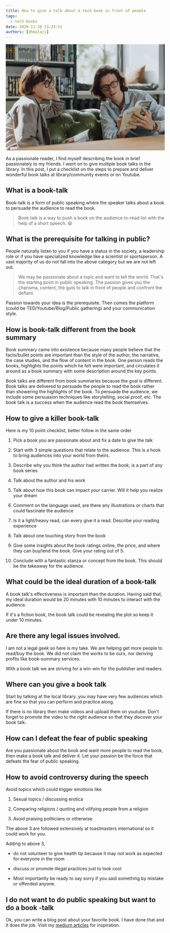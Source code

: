 ```yaml
---
title: How to give a talk about a tech book in front of people
tags:
  - tech-books
date: 2020-11-28 23:23:51
authors: [dhbalaji]
---
```



![Some alt text](./assets/book-talk.webp)

As a passionate reader, I find myself describing the book in brief passionately to my friends. I went on to give multiple book talks in the library. In this post, I put a checklist on the steps to prepare and deliver wonderful book talks at library/community events or on Youtube.

<!-- truncate  -->
 
## What is a book-talk

Book-talk is a form of public speaking where the speaker talks about a book to persuade the audience to read the book. 

> Book talk is a way to push a book on the audience to-read list with the help of a short speech. 😃
 
## What is the prerequisite for talking in public?

People naturally listen to you if you have a status in the society, a leadership role or if you have specialized knowledge like a scientist or sportsperson. A vast majority of us do not fall into the above category but we are not left out. 

> We may be passionate about a topic and want to tell the world. That's the starting point in public speaking. The passion gives you the charisma, content, the guts to talk in front of people and confront the defiant.

Passion towards your idea is the prerequisite. Then comes the platform (could be TED/Youtube/Blog/Public gathering) and your communication style.

## How is book-talk different from the book summary

Book summary came into existence because many people believe that the facts/bullet points are important than the style of the author, the narrative, the case studies, and the flow of content in the book. One person reads the books, highlights the points which he felt were important, and circulates it around as a book summary with some description around the key points.

Book talks are different from book summaries because the goal is different. Book talks are delivered to persuade the people to read the book rather than showering the highlights of the book. To persuade the audience, we include some persuasion techniques like storytelling, social proof, etc. The book talk is a success when the audience read the book themselves.

## How to give a killer book-talk

Here is my 10 point checklist, better follow in the same order

1. Pick a book you are passionate about and fix a date to give the talk

2. Start with 3 simple questions that relate to the audience. This is a hook to bring audiences into your world from theirs.

3. Describe why you think the author had written the book, is a part of any book series

4. Talk about the author and his work

5. Talk about how this book can impact your carrier. Will it help you realize your dream

6. Comment on the language used, are there any illustrations or charts that could fascinate the audience

7. Is it a light/heavy read, can every give it a read. Describe your reading experience

8. Talk about one touching story from the book

9. Give some insights about the book ratings online, the price, and where they can buy/lend the book. Give your rating out of 5.

10. Conclude with a fantastic stanza or concept from the book. This should be the takeaway for the audience.

## What could be the ideal duration of a book-talk

A book talk's effectiveness is important than the duration. Having said that, my ideal duration would be 20 minutes with 10 minutes to interact with the audience.

If it's a fiction book, the book talk could be revealing the plot so keep it under 10 minutes.

## Are there any legal issues involved.

I am not a legal geek so here is my take. We are helping get more people to read/buy the book. We did not claim the works to be ours, nor deriving profits like book-summary services.

With a book talk we are striving for a win-win for the publisher and readers.

## Where can you give a book talk

Start by talking at the local library. you may have very few audiences which are fine so that you can perform and practice along.

If there is no library then make videos and upload them on youtube. Don't forget to promote the video to the right audience so that they discover your book talk.

## How can I defeat the fear of public speaking

Are you passionate about the book and want more people to read the book, then make a book talk and deliver it. Let your passion be the force that defeats the fear of public speaking.

## How to avoid controversy during the speech

Avoid topics which could trigger emotions like

1. Sexual topics / discussing erotica

2. Comparing religions / quoting and vilifying people from a religion

3. Avoid praising politicians or otherwise

The above 3 are followed extensively at toastmasters international so it could work for you.

Adding to above 3, 

- do not volunteer to give health tip because it may not work as expected for everyone in the room
 
- discuss or promote illegal practices just to look cool
 
- Most importantly be ready to say sorry if you said something by mistake or offended anyone.

## I do not want to do public speaking but want to do a book -talk

Ok, you can write a blog post about your favorite book. I have done that and it does the job. Visit my [medium articles](https://medium.com/booktalks) for inspiration. 

